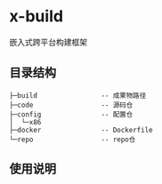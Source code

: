# x-build
嵌入式跨平台构建框架

## 目录结构
```
├─build                -- 成果物路径
├─code                 -- 源码仓
├─config               -- 配置仓
│  └─x86
├─docker               -- Dockerfile
└─repo                 -- repo仓
```
## 使用说明